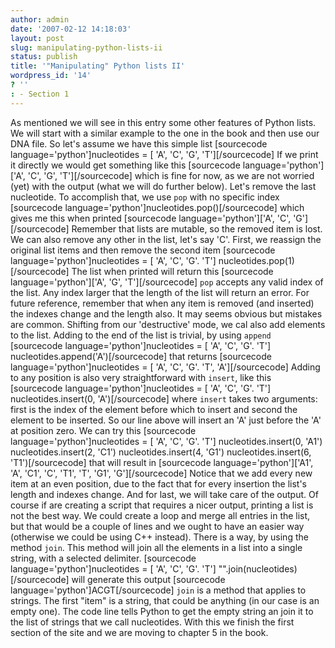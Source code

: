 ```yaml
---
author: admin
date: '2007-02-12 14:18:03'
layout: post
slug: manipulating-python-lists-ii
status: publish
title: '"Manipulating" Python lists II'
wordpress_id: '14'
? ''
: - Section 1
---
```


As mentioned we will see in this entry some other features of Python
lists. We will start with a similar example to the one in the book and
then use our DNA file. So let's assume we have this simple list
[sourcecode language='python']nucleotides = [ 'A', 'C', 'G',
'T'][/sourcecode] If we print it directly we would get something like
this [sourcecode language='python']['A', 'C', 'G', 'T'][/sourcecode]
which is fine for now, as we are not worried (yet) with the output (what
we will do further below). Let's remove the last nucleotide. To
accomplish that, we use `pop` with no specific index [sourcecode
language='python']nucleotides.pop()[/sourcecode] which gives me this
when printed [sourcecode language='python']['A', 'C', 'G'][/sourcecode]
Remember that lists are mutable, so the removed item is lost. We can
also remove any other in the list, let's say 'C'. First, we reassign the
original list items and then remove the second item [sourcecode
language='python']nucleotides = [ 'A', 'C', 'G'. 'T']
nucleotides.pop(1)[/sourcecode] The list when printed will return this
[sourcecode language='python']['A', 'G', 'T'][/sourcecode] `pop` accepts
any valid index of the list. Any index larger that the length of the
list will return an error. For future reference, remember that when any
item is removed (and inserted) the indexes change and the length also.
It may seems obvious but mistakes are common. Shifting from our
'destructive' mode, we cal also add elements to the list. Adding to the
end of the list is trivial, by using `append` [sourcecode
language='python']nucleotides = [ 'A', 'C', 'G'. 'T']
nucleotides.append('A')[/sourcecode] that returns [sourcecode
language='python']nucleotides = [ 'A', 'C', 'G'. 'T', 'A'][/sourcecode]
Adding to any position is also very straightforward with `insert`, like
this [sourcecode language='python']nucleotides = [ 'A', 'C', 'G'. 'T']
nucleotides.insert(0, 'A')[/sourcecode] where `insert` takes two
arguments: first is the index of the element before which to insert and
second the element to be inserted. So our line above will insert an 'A'
just before the 'A' at position zero. We can try this [sourcecode
language='python']nucleotides = [ 'A', 'C', 'G'. 'T']
nucleotides.insert(0, 'A1') nucleotides.insert(2, 'C1')
nucleotides.insert(4, 'G1') nucleotides.insert(6, 'T1')[/sourcecode]
that will result in [sourcecode language='python']['A1', 'A', 'C1', 'C',
'T1', 'T', 'G1', 'G'][/sourcecode] Notice that we add every new item at
an even position, due to the fact that for every insertion the list's
length and indexes change. And for last, we will take care of the
output. Of course if are creating a script that requires a nicer output,
printing a list is not the best way. We could create a loop and merge
all entries in the list, but that would be a couple of lines and we
ought to have an easier way (otherwise we could be using C++ instead).
There is a way, by using the method `join`. This method will join all
the elements in a list into a single string, with a selected delimiter.
[sourcecode language='python']nucleotides = [ 'A', 'C', 'G'. 'T']
"".join(nucleotides)[/sourcecode] will generate this output [sourcecode
language='python']ACGT[/sourcecode] `join` is a method that applies to
strings. The first "item" is a string, that could be anything (in our
case is an empty one). The code line tells Python to get the empty
string an join it to the list of strings that we call nucleotides. With
this we finish the first section of the site and we are moving to
chapter 5 in the book.
